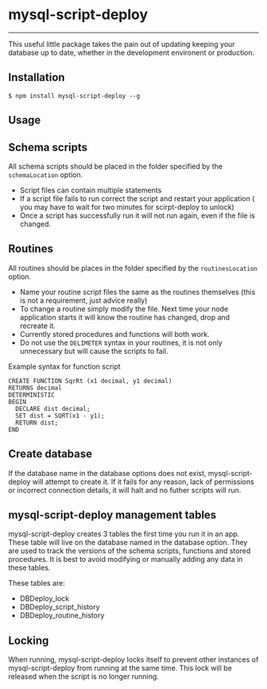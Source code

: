 # mysql-script-deploy
---

This useful little package takes the pain out of updating keeping your database up to date,
whether in the development environent or production.

## Installation
```
$ npm install mysql-script-deploy --g
```


## Usage



## Schema scripts

All schema scripts should be placed in the folder specified by the ```schemaLocation``` option.

 - Script files can contain multiple statements
 - If a script file fails to run correct the script and restart your application ( you may have to wait for two minutes for scirpt-deploy to unlock)
 - Once a script has successfully run it will not run again, even if the file is changed.

## Routines

All routines should be places in the folder specified by the ```routinesLocation``` option.

 - Name your routine script files the same as the routines themselves (this is not a requirement, just advice really)
 - To change a routine simply modify the file. Next time your node application starts it will know the routine has changed, drop and recreate it.
 - Currently stored procedures and functions will both work.
 - Do not use the ```DELIMETER``` syntax in your routines, it is not only unnecessary but will cause the scripts to fail.

Example syntax for function script

```mysql
CREATE FUNCTION SqrRt (x1 decimal, y1 decimal)
RETURNS decimal
DETERMINISTIC
BEGIN
  DECLARE dist decimal;
  SET dist = SQRT(x1 - y1);
  RETURN dist;
END
```

## Create database

 If the database name in the database options does not exist, mysql-script-deploy will attempt to create it. If it fails for any reason, lack of permissions or incorrect connection details, it will halt and no futher scripts will run.

## mysql-script-deploy management tables

mysql-script-deploy creates 3 tables the first time you run it in an app. These table will live on the database named in the database option. They are used to track the versions of the schema scripts, functions and stored procedures. It is best to avoid modifying or manually adding any data in these tables.

These tables are:
 - DBDeploy_lock
 - DBDeploy_script_history
 - DBDeploy_routine_history

## Locking

When running, mysql-script-deploy locks itself to prevent other instances of mysql-script-deploy from running at the same time. This lock will be released when the script is no longer running.

